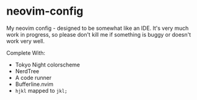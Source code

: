# neovim-config

My neovim config - designed to be somewhat like an IDE. It's very much work in progress, so please don't kill me if something is buggy or doesn't work very well.

Complete With:
- Tokyo Night colorscheme
- NerdTree
- A code runner
- Bufferline.nvim
- `hjkl` mapped to `jkl;`
